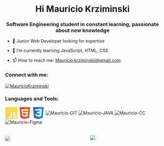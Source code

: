 <h1 align="center">Hi Mauricio Krziminski</h1>
<h3 align="center">Software Engineering student in constant learning, passionate about new knowledge</h3>

- 🔭 Junior Web Developer looking for expertise

- 🌱 I’m currently learning JavaScript, HTML, CSS

- 📫 How to reach me: Mauricio.krziminskii@gmail.com

<h3 align="left">Connect with me:</h3>
<p align="left">
<a href="https://www.linkedin.com/in/Mauricio-krziminski/" target="blank"> <img align="center" src="https://raw.githubusercontent.com/rahuldkjain/github-profile-readme-generator/master/src/images/icons/Social/linked-in-alt.svg" alt="MauricioKrziminski" height="30" width="40" /></a>
</p>

<h3 align="left">Languages and Tools:</h3>
<div style="display: inline_block">
  <img align="center" alt="Mauricio-Js" height="40" width="40" src="https://raw.githubusercontent.com/devicons/devicon/master/icons/javascript/javascript-plain.svg">
  <img align="center" alt="Mauricio-HTML" height="40" width="40" src="https://raw.githubusercontent.com/devicons/devicon/master/icons/html5/html5-original.svg">
  <img align="center" alt="Mauricio-CSS" height="40" width="40" src="https://raw.githubusercontent.com/devicons/devicon/master/icons/css3/css3-original.svg">
  <img align="center" alt="Mauricio-GIT" height="40" width="40" src="https://cdn.jsdelivr.net/gh/devicons/devicon/icons/git/git-original.svg">
  <img align="center" alt="Mauricio-JAVA" height="40" width="40" src="https://cdn.jsdelivr.net/gh/devicons/devicon/icons/java/java-plain.svg">
  <img align="center" alt="Mauricio-CC" height="40" width="40" src="https://cdn.jsdelivr.net/gh/devicons/devicon/icons/photoshop/photoshop-plain.svg" />
  <img align="center" alt="Mauricio-Figma" height="40" width="40" src="https://cdn.jsdelivr.net/gh/devicons/devicon/icons/figma/figma-original.svg" />
</div>
<br>

<div></br>
  <img align="center" width="50%" src="https://github-readme-stats.vercel.app/api?username=MauricioKrziminski&show_icons=true&theme=tokyonight&include_all_commits=true&count_private=true" />
  <img align="right" width="45%" src="https://github-readme-stats.vercel.app/api/top-langs/?username=MauricioKrziminski&layout=compact&langs_count=16&theme=tokyonight" />
</div>
